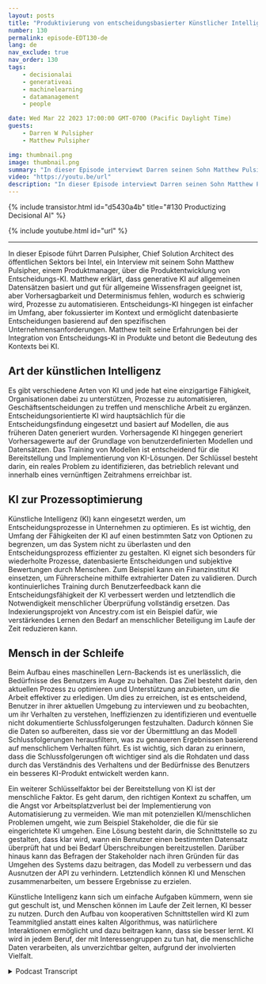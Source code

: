 ```yaml
---
layout: posts
title: "Produktivierung von entscheidungsbasierter Künstlicher Intelligenz"
number: 130
permalink: episode-EDT130-de
lang: de
nav_exclude: true
nav_order: 130
tags:
    - decisionalai
    - generativeai
    - machinelearning
    - datamanagement
    - people

date: Wed Mar 22 2023 17:00:00 GMT-0700 (Pacific Daylight Time)
guests:
    - Darren W Pulsipher
    - Matthew Pulsipher

img: thumbnail.png
image: thumbnail.png
summary: "In dieser Episode interviewt Darren seinen Sohn Matthew Pulsipher über die Produktisierung von entscheidungsbezogener künstlicher Intelligenz. Matthew hat kürzlich seine Produktentwicklungspipeline modernisiert, um entscheidungsbezogene künstliche Intelligenz in seine Produktentwicklung einzubeziehen."
video: "https://youtu.be/url"
description: "In dieser Episode interviewt Darren seinen Sohn Matthew Pulsipher über die Produktisierung von entscheidungsbezogener künstlicher Intelligenz. Matthew hat kürzlich seine Produktentwicklungspipeline modernisiert, um entscheidungsbezogene künstliche Intelligenz in seine Produktentwicklung einzubeziehen."
---
```


<div>
{% include transistor.html id="d5430a4b" title="#130 Productizing Decisional AI" %}

{% include youtube.html id="url" %}
</div>

---

In dieser Episode führt Darren Pulsipher, Chief Solution Architect des öffentlichen Sektors bei Intel, ein Interview mit seinem Sohn Matthew Pulsipher, einem Produktmanager, über die Produktentwicklung von Entscheidungs-KI. Matthew erklärt, dass generative KI auf allgemeinen Datensätzen basiert und gut für allgemeine Wissensfragen geeignet ist, aber Vorhersagbarkeit und Determinismus fehlen, wodurch es schwierig wird, Prozesse zu automatisieren. Entscheidungs-KI hingegen ist einfacher im Umfang, aber fokussierter im Kontext und ermöglicht datenbasierte Entscheidungen basierend auf den spezifischen Unternehmensanforderungen. Matthew teilt seine Erfahrungen bei der Integration von Entscheidungs-KI in Produkte und betont die Bedeutung des Kontexts bei KI.

## Art der künstlichen Intelligenz

Es gibt verschiedene Arten von KI und jede hat eine einzigartige Fähigkeit, Organisationen dabei zu unterstützen, Prozesse zu automatisieren, Geschäftsentscheidungen zu treffen und menschliche Arbeit zu ergänzen. Entscheidungsorientierte KI wird hauptsächlich für die Entscheidungsfindung eingesetzt und basiert auf Modellen, die aus früheren Daten generiert wurden. Vorhersagende KI hingegen generiert Vorhersagewerte auf der Grundlage von benutzerdefinierten Modellen und Datensätzen. Das Training von Modellen ist entscheidend für die Bereitstellung und Implementierung von KI-Lösungen. Der Schlüssel besteht darin, ein reales Problem zu identifizieren, das betrieblich relevant und innerhalb eines vernünftigen Zeitrahmens erreichbar ist.

## KI zur Prozessoptimierung

Künstliche Intelligenz (KI) kann eingesetzt werden, um Entscheidungsprozesse in Unternehmen zu optimieren. Es ist wichtig, den Umfang der Fähigkeiten der KI auf einen bestimmten Satz von Optionen zu begrenzen, um das System nicht zu überlasten und den Entscheidungsprozess effizienter zu gestalten. KI eignet sich besonders für wiederholte Prozesse, datenbasierte Entscheidungen und subjektive Bewertungen durch Menschen. Zum Beispiel kann ein Finanzinstitut KI einsetzen, um Führerscheine mithilfe extrahierter Daten zu validieren. Durch kontinuierliches Training durch Benutzerfeedback kann die Entscheidungsfähigkeit der KI verbessert werden und letztendlich die Notwendigkeit menschlicher Überprüfung vollständig ersetzen. Das Indexierungsprojekt von Ancestry.com ist ein Beispiel dafür, wie verstärkendes Lernen den Bedarf an menschlicher Beteiligung im Laufe der Zeit reduzieren kann.

## Mensch in der Schleife

Beim Aufbau eines maschinellen Lern-Backends ist es unerlässlich, die Bedürfnisse des Benutzers im Auge zu behalten. Das Ziel besteht darin, den aktuellen Prozess zu optimieren und Unterstützung anzubieten, um die Arbeit effektiver zu erledigen. Um dies zu erreichen, ist es entscheidend, Benutzer in ihrer aktuellen Umgebung zu interviewen und zu beobachten, um ihr Verhalten zu verstehen, Ineffizienzen zu identifizieren und eventuelle nicht dokumentierte Schlussfolgerungen festzuhalten. Dadurch können Sie die Daten so aufbereiten, dass sie vor der Übermittlung an das Modell Schlussfolgerungen herausfiltern, was zu genaueren Ergebnissen basierend auf menschlichem Verhalten führt. Es ist wichtig, sich daran zu erinnern, dass die Schlussfolgerungen oft wichtiger sind als die Rohdaten und dass durch das Verständnis des Verhaltens und der Bedürfnisse des Benutzers ein besseres KI-Produkt entwickelt werden kann.

Ein weiterer Schlüsselfaktor bei der Bereitstellung von KI ist der menschliche Faktor. Es geht darum, den richtigen Kontext zu schaffen, um die Angst vor Arbeitsplatzverlust bei der Implementierung von Automatisierung zu vermeiden. Wie man mit potenziellen KI/menschlichen Problemen umgeht, wie zum Beispiel Stakeholder, die die für sie eingerichtete KI umgehen. Eine Lösung besteht darin, die Schnittstelle so zu gestalten, dass klar wird, wann ein Benutzer einen bestimmten Datensatz überprüft hat und bei Bedarf Überschreibungen bereitzustellen. Darüber hinaus kann das Befragen der Stakeholder nach ihren Gründen für das Umgehen des Systems dazu beitragen, das Modell zu verbessern und das Ausnutzen der API zu verhindern. Letztendlich können KI und Menschen zusammenarbeiten, um bessere Ergebnisse zu erzielen.

Künstliche Intelligenz kann sich um einfache Aufgaben kümmern, wenn sie gut geschult ist, und Menschen können im Laufe der Zeit lernen, KI besser zu nutzen. Durch den Aufbau von kooperativen Schnittstellen wird KI zum Teammitglied anstatt eines kalten Algorithmus, was natürlichere Interaktionen ermöglicht und dazu beitragen kann, dass sie besser lernt. KI wird in jedem Beruf, der mit Interessengruppen zu tun hat, die menschliche Daten verarbeiten, als unverzichtbar gelten, aufgrund der involvierten Vielfalt.



<details>
<summary> Podcast Transcript </summary>

<p></p>

</details>
